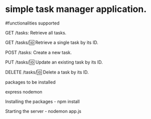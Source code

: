 # simple task manager application.

#functionalities supported

GET /tasks: Retrieve all tasks.

GET /tasks/:id: Retrieve a single task by its ID.

POST /tasks: Create a new task.

PUT /tasks/:id: Update an existing task by its ID.

DELETE /tasks/:id: Delete a task by its ID.

packages to be installed

express nodemon

Installing the packages - npm install

Starting the server - nodemon app.js
